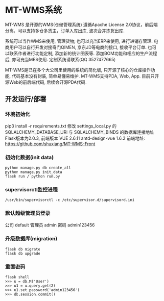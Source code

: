 # MT-WMS系统

MT-WMS 是开源的WMS(仓储管理系统)
遵循Apache License 2.0协议，前后端分离，可以支持多仓多货主，订单入库出库, 波次合并拣货出库.

系统可以当作WMS来使用, 管理货物; 也可以充当ERP来使用, 进行进销存管理. 电商用户可以自行开发对接奇门QIMEN, 京东JD等电商的接口, 接收平台订单. 也可以联系作者进行功能定制, 添加新的统计图表等. 添加BOM功能和相应的生产流程后, 亦可充当MES使用. 定制系统请联系(QQ 3527477665)

MT-WMS是已在多个大公司里使用的系统的简化版, 只开源了核心的仓库操作功能, 代码基本没有封装, 简单易懂易维护. MT-WMS支持PDA, Web, App. 目前只开源Web的前后端代码, 后续会开源PDA代码.

## 开发运行/部署


### 环境初始化
pip3 install -r requirements.txt
修改 settings_local.py 的 SQLALCHEMY_DATABASE_URI 与 SQLALCHEMY_BINDS 的数据库连接地址
Flask版本为2.0.3, 前端版本 VUE 2.6.11 antd-design-vue 1.6.2
前端地址: https://github.com/shuxiang/MT-WMS-Front

### 初始化数据(init data)
```
python manage.py db create_all
python manage.py init_data
flask run / python run.py
```

### supervisorctl监控进程
```
/usr/bin/supervisorctl -c /etc/supervisor.d/supervisord.ini
```

### 默认超级管理员登录 
公司 default
管理员 admin
密码 admin123456

### 升级数据库(migration)
```
flask db migrate
flask db upgrade
```

### 重置密码
```
flask shell
>>> u = db.M('User')
>>> u1 = u.query.get(2)
>>> u1.set_password('admin123456')
>>> db.session.commit()
```
